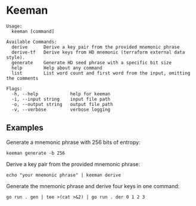# Keeman

```text
Usage:
  keeman [command]

Available Commands:
  derive      Derive a key pair from the provided mnemonic phrase
  derive-tf   Derive keys from HD mnemonic (terraform external data style).
  generate    Generate HD seed phrase with a specific bit size
  help        Help about any command
  list        List word count and first word from the input, omitting the comments

Flags:
  -h, --help            help for keeman
  -i, --input string    input file path
  -o, --output string   output file path
  -v, --verbose         verbose logging
```

## Examples

Generate a mnemonic phrase with 256 bits of entropy:
```shell
keeman generate -b 256
```

Derive a key pair from the provided mnemonic phrase:
```shell
echo "your mnemonic phrase" | keeman derive
```

Generate the mnemonic phrase and derive four keys in one command:
```shell
go run . gen | tee >(cat >&2) | go run . der 0 1 2 3
```